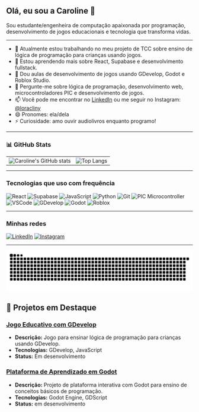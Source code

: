 ## Olá, eu sou a Caroline 👋

Sou estudante/engenheira de computação apaixonada por programação, desenvolvimento de jogos educacionais e tecnologia que transforma vidas.

---
- 🔭 Atualmente estou trabalhando no meu projeto de TCC sobre ensino de lógica de programação para crianças usando jogos.
- 🌱 Estou aprendendo mais sobre React, Supabase e desenvolvimento fullstack.
- 👯 Dou aulas de desenvolvimento de jogos usando GDevelop, Godot e Roblox Studio.
- 💬 Pergunte-me sobre lógica de programação, desenvolvimento web, microcontroladores PIC e desenvolvimento de jogos.
- 📫 Você pode me encontrar no [LinkedIn](https://www.linkedin.com/in/caroline-souza-534694220/) ou me seguir no Instagram: [@loracliny](https://www.instagram.com/loracliny/)
- 😄 Pronomes: ela/dela
- ⚡ Curiosidade: amo ouvir audiolivros enquanto programo!

---

### 📊 GitHub Stats

<table>
  <tr>
    <td>
      <img src="https://github-readme-stats.vercel.app/api?username=CarolineSouza626&show_icons=true&theme=radical&hide_title=false" alt="Caroline's GitHub stats" />
    </td>
    <td>
      <img src="https://github-readme-stats.vercel.app/api/top-langs/?username=CarolineSouza626&layout=compact&theme=radical" alt="Top Langs" />
    </td>
  </tr>
</table>

---

### Tecnologias que uso com frequência

![React](https://img.shields.io/badge/-React-20232A?style=flat&logo=react)
![Supabase](https://img.shields.io/badge/-Supabase-3ECF8E?style=flat&logo=supabase)
![JavaScript](https://img.shields.io/badge/-JavaScript-F7DF1E?style=flat&logo=javascript&logoColor=black)
![Python](https://img.shields.io/badge/-Python-3776AB?style=flat&logo=python&logoColor=white)
![Git](https://img.shields.io/badge/-Git-F05032?style=flat&logo=git&logoColor=white)
![PIC Microcontroller](https://img.shields.io/badge/-PIC_Microcontroller-EF4343?style=flat&logo=microchip)
![VSCode](https://img.shields.io/badge/-VSCode-007ACC?style=flat&logo=visual-studio-code&logoColor=white)
![GDevelop](https://img.shields.io/badge/-GDevelop-28A0EF?style=flat&logo=godot-engine)
![Godot](https://img.shields.io/badge/-Godot-478CBF?style=flat&logo=godot-engine&logoColor=white)
![Roblox](https://img.shields.io/badge/-Roblox-EC1C24?style=flat&logo=roblox&logoColor=white)

---

### Minhas redes

[![LinkedIn](https://img.shields.io/badge/-LinkedIn-0077B5?style=flat&logo=linkedin&logoColor=white)](https://www.linkedin.com/in/caroline-souza-534694220/)
[![Instagram](https://img.shields.io/badge/-Instagram-E4405F?style=flat&logo=instagram&logoColor=white)](https://www.instagram.com/loracliny/)

---
![Snake animation](https://github.com/CarolineSouza626/CarolineSouza626/blob/output/github-contribution-grid-snake.svg)

## 🚀 Projetos em Destaque

### [Jogo Educativo com GDevelop](https://github.com/CarolineSouza626/jogo-educativo-gdevelop)
- **Descrição:** Jogo para ensinar lógica de programação para crianças usando GDevelop.
- **Tecnologias:** GDevelop, JavaScript
- **Status:** Em desenvolvimento

### [Plataforma de Aprendizado em Godot](https://github.com/CarolineSouza626/plataforma-godot)
- **Descrição:** Projeto de plataforma interativa com Godot para ensino de conceitos básicos de programação.
- **Tecnologias:** Godot Engine, GDScript
- **Status:** em desenvolvimento

